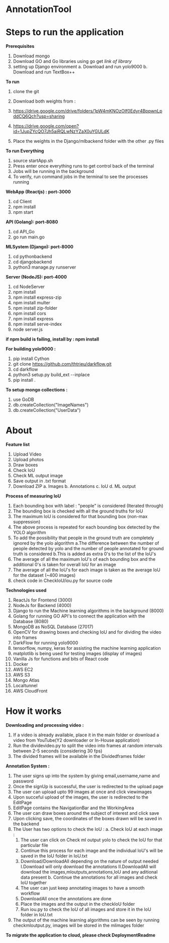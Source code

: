 # AnnotationTool

# Steps to run the application
**Prerequisites**
1. Download mongo
2. Download GO and Go libraries using go get *link of library*
3. setting up Django environment
  a. Download and run yolo9000
  b. Download and run TextBox++

**To run**
1. clone the git
2. Download both weights from :
  1. https://drive.google.com/drive/folders/1pW4mKNOzOIf0Edyr4BppwnLpddCQ6Qch?usp=sharing

  2. https://drive.google.com/open?id=1JupZYcQO7Jh5aiRQLwNzYZaX0uYGULdK

3. Place the weights in the Django/mlbackend folder with the other .py files

**To run Everything**
1. source startApp.sh
2. Press enter once everything runs to get control back of the terminal
3. Jobs will be running in the background
4. To verify, run command jobs in the terminal to see the processes running

**WebApp (Reactjs) : port-3000**
1. cd Client
2. npm install
3. npm start

**API (Golang): port-8080**
1. cd API_Go
2. go run main.go

**MLSystem (Django): port-8000**
1. cd pythonbackend
2. cd djangobackend
3. python3 manage.py runserver

**Server (NodeJS): port-4000**
1. cd NodeServer
2. npm install
3. npm install express-zip
4. npm install multer
5. npm install zip-folder
6. npm install cors
7. npm install express
8. npm install serve-index
9. node server.js

**if npm build is failing, install by : npm install <absent library>**

**For building yolo9000 :**
1. pip install Cython
2. git clone https://github.com/thtrieu/darkflow.git
3. cd darkflow
4. python3 setup.py build_ext --inplace
5. pip install .

**To setup mongo collections :**
1. use GoDB
2. db.createCollection("ImageNames")
3. db.createCollection("UserData")

# About

**Feature list**
1. Upload Video
2. Upload photos
3. Draw boxes
4. Check IoU
5. Check ML output image
6. Save output in .txt format
7. Download ZIP
  a. Images
  b. Annotations
  c. IoU
  d. ML output

**Process of measuring IoU**
1. Each bounding box with label : "people" is considered (Iterated through)
2. The bounding box is checked with all the ground truths for IoU
3. The maximum IoU is considered for that bounding box (non-max suppression)
4. The above process is repeated for each bounding box detected by the YOLO algorithm
5. To add the possibility that people in the ground truth are completely ignored by the yolo algorithm
  a.The difference between the number of people detected by yolo and the number of people annotated for ground truth is considered
  b.This is added as extra 0's to the list of the IoU's
6. The average of all the maximum IoU's of each bounding box and the additional 0's is taken for overall IoU for an image
7. The average of all the IoU's for each image is taken as the average IoU for the dataset (~400 images)
8. check code in CheckIoU/iou.py for source code

**Technologies used**
1. ReactJs for Frontend (3000)
2. NodeJs for Backend (4000)
3. Django to run the Machine learning algorithms in the background (8000)
4. Golang for running GO API's to connect the application with the Database (8080)
5. MongoDB as NoSQL Database (27017)
6. OpenCV for drawing boxes and checking IoU and for dividing the video into frames
7. DarkFlow for running yolo9000
8. tensorflow, numpy, keras for assisting the machine learning application
9. matplotlib is being used for testing images (display of images)
10. Vanilla Js for functions and bits of React code
11. Docker
12. AWS EC2
13. AWS S3
14. Mongo Atlas
15. Localtunnel
16. AWS CloudFront

# How it works

**Downloading and processing video :**
1. If a video is already available, place it in the main folder or download a video from YouTube(Y2 downloader or In-House application)
2. Run the dividevideo.py to split the video into frames at random intervals between 2-5 seconds (considering 30 fps)
3. The divided frames will be available in the Dividedframes folder

**Annotation System :**
1. The user signs up into the system by giving email,username,name and password
2. Once the signUp is successful, the user is redirected to the upload page
3. The user can upload upto 99 images at once and click viewimages
4. Upon succeful upload of the images, the user is redirected to the EditPage
5. EditPage contains the NavigationBar and the WorkingArea
6. The user can draw boxes around the subject of interest and click save
7. Upon clicking save, the coordinates of the boxes drawn will be saved in the backend
8. The User has two options to check the IoU :
  a. Check IoU at each image :
    1. The user can click on Check ml output yolo to check the IoU for that particular file
    2. Continue this process for each image and the individual IoU's will be saved in the IoU folder in IoU.txt
    3. Download/DownloadAll depending on the nature of output needed
      I.Download will only download the annotations
      II.DownloadAll will download the images,mloutputs,annotations,IoU and any aditional data present
  b. Continue the annotations for all images and check IoU together
    1. The user can just keep annotating images to have a smooth workflow
    2. DownloadAll once the annotations are done
    3. Place the images and the output in the checkIoU folder
    4. Run iou.py to check the IoU of all images and store it in the IoU folder in IoU.txt
9. The output of the machine learning algorithms can be seen by running checkmloutput.py, images will be stored in the mlimages folder

**To migrate the application to cloud, please check DeploymentReadme**
